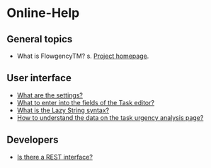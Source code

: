 Online-Help
===========

General topics
--------------

 * What is FlowgencyTM? s. [Project homepage](http://humanetasking.net/).

User interface
--------------

 * [What are the settings?](user-settings)
 * [What to enter into the fields of the Task editor?](task-editor)
 * [What is the Lazy String syntax?](lazy-string)
 * [How to understand the data on the task urgency analysis page?](urgency-analysis)

Developers
----------

 * [Is there a REST interface?](rest)


